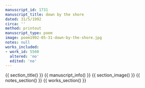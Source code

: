 ```yaml
---
manuscript_id: 1731
manuscript_title: down by the shore
dated: 31/5/1992
circa: ''
method: printout
manuscript_type: poem
image: poem1992-05-31-down-by-the-shore.jpg
notes: null
works_included:
- work_id: 5560
  altered: 'no'
  edited: 'no'
---
```


{{ section_title() }}
{{ manuscript_info() }}
{{ section_image() }}
{{ notes_section() }}
{{ works_section() }}
